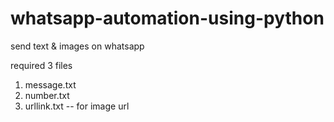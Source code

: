 # whatsapp-automation-using-python
send text &amp; images on whatsapp

required 3 files
1) message.txt
2) number.txt 
3) urllink.txt -- for image url
